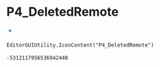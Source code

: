 # P4_DeletedRemote
![](/img/P4_DeletedRemote.png)

``` CSharp
EditorGUIUtility.IconContent("P4_DeletedRemote")
```
```
-5312117956536942440
```
